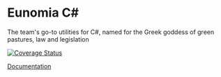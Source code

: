 # Eunomia C#
The team's go-to utilities for C#, named for the Greek goddess of green pastures, law and legislation

[![Coverage Status](https://coveralls.io/repos/github/Adorkable/EunomiaCSharp/badge.svg?branch=master)](https://coveralls.io/github/Adorkable/EunomiaCSharp?branch=master)

[Documentation](https://adorkable.github.io/EunomiaCSharp/)
